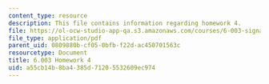 ```yaml
---
content_type: resource
description: This file contains information regarding homework 4.
file: https://ol-ocw-studio-app-qa.s3.amazonaws.com/courses/6-003-signals-and-systems-fall-2011/a55cb14b8ba4385d71205532609ec974_MIT6_003F11_hw04.pdf
file_type: application/pdf
parent_uid: 0809880b-cf05-0bfb-f22d-ac450701563c
resourcetype: Document
title: 6.003 Homework 4
uid: a55cb14b-8ba4-385d-7120-5532609ec974
---
```

